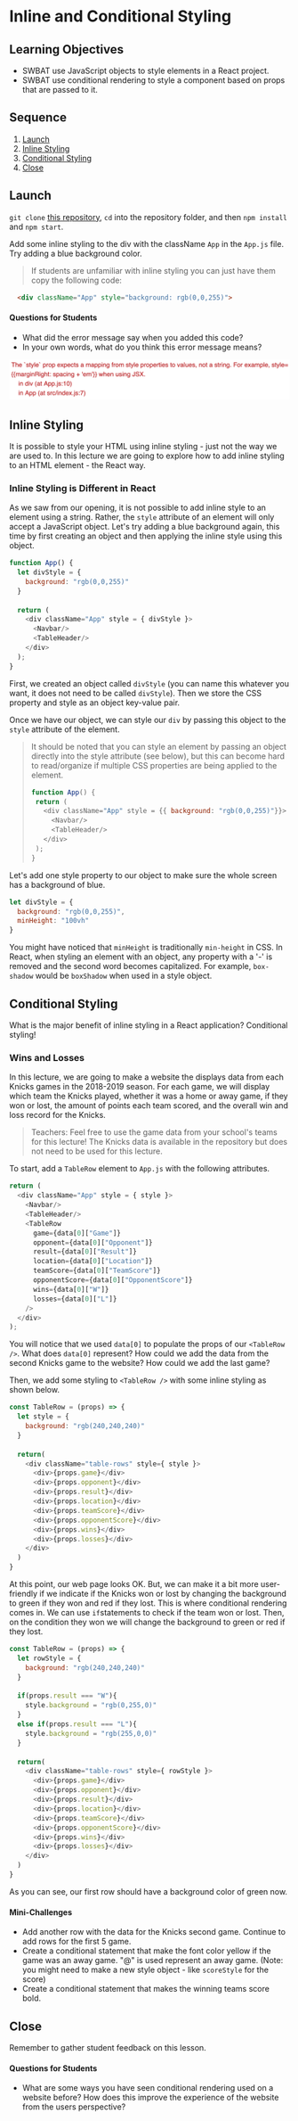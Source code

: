 # Inline and Conditional Styling

## Learning Objectives

* SWBAT use JavaScript objects to style elements in a React project.
* SWBAT use conditional rendering to style a component based on props that are passed to it.

## Sequence

1. [Launch](#launch)
2. [Inline Styling](#inline-styling)
3. [Conditional Styling](#conditional-styling)
4. [Close](#close)

## Launch

`git clone` [this repository](https://github.com/upperlinecode/inline-and-conditional-style-lecture), `cd` into the repository folder, and then `npm install` and `npm start`.

Add some inline styling to the div with the className `App` in the `App.js` file. Try adding a blue background color.

> If students are unfamiliar with inline styling you can just have them copy the following code:
```html
  <div className="App" style="background: rgb(0,0,255)">
```

#### Questions for Students

* What did the error message say when you added this code?
* In your own words, what do you think this error message means?

![Error Message](./img/error.png)

## Inline Styling

It is possible to style your HTML using inline styling - just not the way we are used to. In this lecture we are going to explore how to add inline styling to an HTML element - the React way.

### Inline Styling is Different in React

As we saw from our opening, it is not possible to add inline style to an element using a string. Rather, the `style` attribute of an element will only accept a JavaScript object. Let's try adding a blue background again, this time by first creating an object and then applying the inline style using this object.

```javascript
function App() {
  let divStyle = {
    background: "rgb(0,0,255)"
  }

  return (
    <div className="App" style = { divStyle }>
      <Navbar/>
      <TableHeader/>
    </div>
  );
}
```

First, we created an object called `divStyle` (you can name this whatever you want, it does not need to be called `divStyle`). Then we store the CSS property and style as an object key-value pair.

Once we have our object, we can style our `div` by passing this object to the `style` attribute of the element.

> It should be noted that you can style an element by passing an object directly into the style attribute (see below), but this can become hard to read/organize if multiple CSS properties are being applied to the element.
>
>```javascript
>function App() {
>  return (
>    <div className="App" style = {{ background: "rgb(0,0,255)"}}>
>      <Navbar/>
>      <TableHeader/>
>    </div>
>  );
>}
>```

Let's add one style property to our object to make sure the whole screen has a background of blue.

```javascript
let divStyle = {
  background: "rgb(0,0,255)",
  minHeight: "100vh"
}
```

You might have noticed that `minHeight` is traditionally `min-height` in CSS. In React, when styling an element with an object, any property with a '-' is removed and the second word becomes capitalized. For example, `box-shadow` would be `boxShadow` when used in a style object.

## Conditional Styling

What is the major benefit of inline styling in a React application? Conditional styling!

### Wins and Losses

In this lecture, we are going to make a website the displays data from each Knicks games in the 2018-2019 season. For each game, we will display which team the Knicks played, whether it was a home or away game, if they won or lost, the amount of points each team scored, and the overall win and loss record for the Knicks.

> Teachers: Feel free to use the game data from your school's teams for this lecture! The Knicks data is available in the repository but does not need to be used for this lecture.

To start, add a `TableRow` element to `App.js` with the following attributes.

```javascript
return (
  <div className="App" style = { style }>
    <Navbar/>
    <TableHeader/>
    <TableRow
      game={data[0]["Game"]}
      opponent={data[0]["Opponent"]}
      result={data[0]["Result"]}
      location={data[0]["Location"]}
      teamScore={data[0]["TeamScore"]}
      opponentScore={data[0]["OpponentScore"]}
      wins={data[0]["W"]}
      losses={data[0]["L"]}
    />
  </div>
);
```

You will notice that we used `data[0]` to populate the props of our `<TableRow />`. What does `data[0]` represent? How could we add the data from the second Knicks game to the website? How could we add the last game?

Then, we add some styling to `<TableRow />` with some inline styling as shown below.

```javascript
const TableRow = (props) => {
  let style = {
    background: "rgb(240,240,240)"
  }

  return(
    <div className="table-rows" style={ style }>
      <div>{props.game}</div>
      <div>{props.opponent}</div>
      <div>{props.result}</div>
      <div>{props.location}</div>
      <div>{props.teamScore}</div>
      <div>{props.opponentScore}</div>
      <div>{props.wins}</div>
      <div>{props.losses}</div>
    </div>
  )
}
```

At this point, our web page looks OK. But, we can make it a bit more user-friendly if we indicate if the Knicks won or lost by changing the background to green if they won and red if they lost. This is where conditional rendering comes in. We can use `if`statements to check if the team won or lost. Then, on the condition they won we will change the background to green or red if they lost.

```javascript
const TableRow = (props) => {
  let rowStyle = {
    background: "rgb(240,240,240)"
  }

  if(props.result === "W"){
    style.background = "rgb(0,255,0)"
  }
  else if(props.result === "L"){
    style.background = "rgb(255,0,0)"
  }

  return(
    <div className="table-rows" style={ rowStyle }>
      <div>{props.game}</div>
      <div>{props.opponent}</div>
      <div>{props.result}</div>
      <div>{props.location}</div>
      <div>{props.teamScore}</div>
      <div>{props.opponentScore}</div>
      <div>{props.wins}</div>
      <div>{props.losses}</div>
    </div>
  )
}
```

As you can see, our first row should have a background color of green now.

#### Mini-Challenges

* Add another row with the data for the Knicks second game. Continue to add rows for the first 5 game.
* Create a conditional statement that make the font color yellow if the game was an away game. "@" is used represent an away game. (Note: you might need to make a new style object - like `scoreStyle` for the score)
* Create a conditional statement that makes the winning teams score bold.

## Close

Remember to gather student feedback on this lesson.

#### Questions for Students

* What are some ways you have seen conditional rendering used on a website before? How does this improve the experience of the website from the users perspective?
